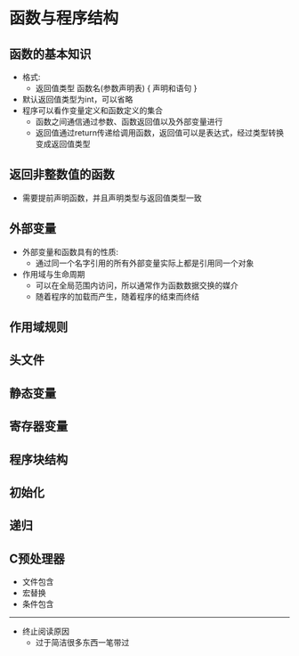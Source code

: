 # 函数与程序结构
## 函数的基本知识
- 格式: 
    - 返回值类型 函数名(参数声明表) {
        声明和语句
    }
- 默认返回值类型为int，可以省略
- 程序可以看作变量定义和函数定义的集合
    - 函数之间通信通过参数、函数返回值以及外部变量进行
    - 返回值通过return传递给调用函数，返回值可以是表达式，经过类型转换变成返回值类型
## 返回非整数值的函数
-  需要提前声明函数，并且声明类型与返回值类型一致

## 外部变量
- 外部变量和函数具有的性质: 
    - 通过同一个名字引用的所有外部变量实际上都是引用同一个对象
- 作用域与生命周期 
    - 可以在全局范围内访问，所以通常作为函数数据交换的媒介
    - 随着程序的加载而产生，随着程序的结束而终结
## 作用域规则
## 头文件
## 静态变量
## 寄存器变量
## 程序块结构
## 初始化
## 递归
## C预处理器
- 文件包含
- 宏替换
- 条件包含

-----
- 终止阅读原因
    - 过于简洁很多东西一笔带过